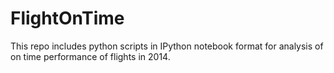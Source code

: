 # FlightOnTime

This repo includes python scripts in IPython notebook format for analysis of on time performance of flights in 2014.
